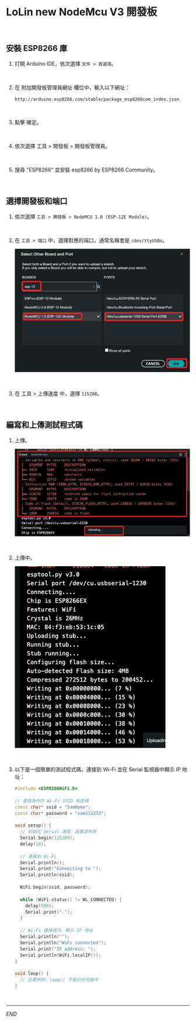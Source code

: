 # LoLin new NodeMcu V3 開發板

<br>

## 安裝 ESP8266 庫

1. 打開 Arduino IDE，依次選擇 `文件 > 首選項`。

<br>

2. 在 附加開發板管理員網址 欄位中，輸入以下網址：

    ```
    http://arduino.esp8266.com/stable/package_esp8266com_index.json
    ```

<br>

3. 點擊 確定。

<br>

4. 依次選擇 工具 > 開發板 > 開發板管理員。

<br>

5. 搜尋 "ESP8266" 並安裝 esp8266 by ESP8266 Community。

<br>

## 選擇開發板和端口

1. 依次選擇 `工具 > 開發板 > NodeMCU 1.0 (ESP-12E Module)`。

<br>

2. 在 `工具 > 端口` 中，選擇對應的端口，通常名稱會是 `/dev/ttyUSBx`。

    ![](images/img_05.png)

<br>

3. 在 工具 > 上傳速度 中，選擇 `115200`。

<br>

## 編寫和上傳測試程式碼

1. 上傳。

    ![](images/img_06.png)

<br>

2. 上傳中。

    ![](images/img_07.png)

<br>

3. 以下是一個簡單的測試程式碼，連接到 Wi-Fi 並在 Serial 監視器中顯示 IP 地址：

    ```cpp
    #include <ESP8266WiFi.h>

    // 替換為你的 Wi-Fi SSID 和密碼
    const char* ssid = "SamHome";
    const char* password = "sam112233";

    void setup() {
      // 初始化 Serial 連接，設置波特率
      Serial.begin(115200);
      delay(10);

      // 連接到 Wi-Fi
      Serial.println();
      Serial.print("Connecting to ");
      Serial.println(ssid);

      WiFi.begin(ssid, password);

      while (WiFi.status() != WL_CONNECTED) {
        delay(500);
        Serial.print(".");
      }

      // Wi-Fi 連接成功，顯示 IP 地址
      Serial.println("");
      Serial.println("WiFi connected");
      Serial.print("IP address: ");
      Serial.println(WiFi.localIP());
    }

    void loop() {
      // 此範例中，loop() 不執行任何操作
    }
    ```

<br>

___

_END_